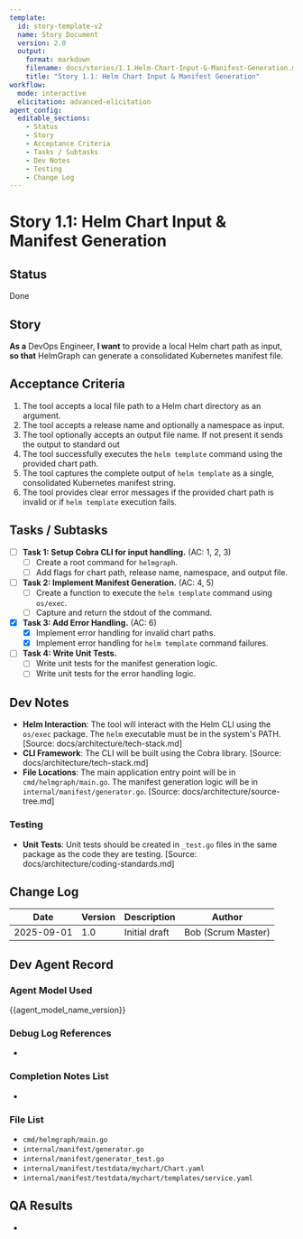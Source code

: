 ```yaml
---
template:
  id: story-template-v2
  name: Story Document
  version: 2.0
  output:
    format: markdown
    filename: docs/stories/1.1.Helm-Chart-Input-&-Manifest-Generation.md
    title: "Story 1.1: Helm Chart Input & Manifest Generation"
workflow:
  mode: interactive
  elicitation: advanced-elicitation
agent_config:
  editable_sections:
    - Status
    - Story
    - Acceptance Criteria
    - Tasks / Subtasks
    - Dev Notes
    - Testing
    - Change Log
---
```

# Story 1.1: Helm Chart Input & Manifest Generation

## Status
Done

## Story
**As a** DevOps Engineer,
**I want** to provide a local Helm chart path as input,
**so that** HelmGraph can generate a consolidated Kubernetes manifest file.

## Acceptance Criteria
1. The tool accepts a local file path to a Helm chart directory as an argument.
2. The tool accepts a release name and optionally a namespace as input.
3. The tool optionally accepts an output file name. If not present it sends the output to standard out
4. The tool successfully executes the `helm template` command using the provided chart path.
5. The tool captures the complete output of `helm template` as a single, consolidated Kubernetes manifest string.
6. The tool provides clear error messages if the provided chart path is invalid or if `helm template` execution fails.

## Tasks / Subtasks
- [ ] **Task 1: Setup Cobra CLI for input handling.** (AC: 1, 2, 3)
    - [ ] Create a root command for `helmgraph`.
    - [ ] Add flags for chart path, release name, namespace, and output file.
- [ ] **Task 2: Implement Manifest Generation.** (AC: 4, 5)
    - [ ] Create a function to execute the `helm template` command using `os/exec`.
    - [ ] Capture and return the stdout of the command.
- [x] **Task 3: Add Error Handling.** (AC: 6)
    - [x] Implement error handling for invalid chart paths.
    - [x] Implement error handling for `helm template` command failures.
- [ ] **Task 4: Write Unit Tests.**
    - [ ] Write unit tests for the manifest generation logic.
    - [ ] Write unit tests for the error handling logic.

## Dev Notes
- **Helm Interaction**: The tool will interact with the Helm CLI using the `os/exec` package. The `helm` executable must be in the system's PATH. [Source: docs/architecture/tech-stack.md]
- **CLI Framework**: The CLI will be built using the Cobra library. [Source: docs/architecture/tech-stack.md]
- **File Locations**: The main application entry point will be in `cmd/helmgraph/main.go`. The manifest generation logic will be in `internal/manifest/generator.go`. [Source: docs/architecture/source-tree.md]

### Testing
- **Unit Tests**: Unit tests should be created in `_test.go` files in the same package as the code they are testing. [Source: docs/architecture/coding-standards.md]

## Change Log
| Date | Version | Description | Author |
|---|---|---|---|
| 2025-09-01 | 1.0 | Initial draft | Bob (Scrum Master) |

## Dev Agent Record
### Agent Model Used
{{agent_model_name_version}}
### Debug Log References
-
### Completion Notes List
-
### File List
- `cmd/helmgraph/main.go`
- `internal/manifest/generator.go`
- `internal/manifest/generator_test.go`
- `internal/manifest/testdata/mychart/Chart.yaml`
- `internal/manifest/testdata/mychart/templates/service.yaml`

## QA Results
-
